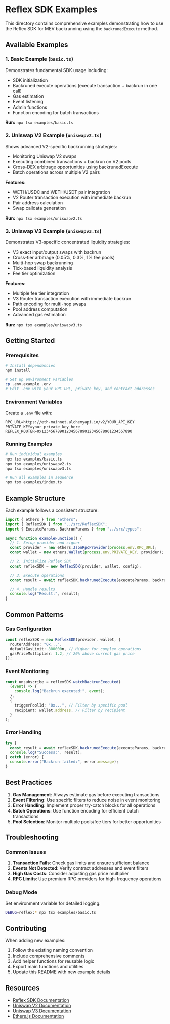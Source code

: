# Reflex SDK Examples

This directory contains comprehensive examples demonstrating how to use the Reflex SDK for MEV backrunning using the `backrunedExecute` method.

## Available Examples

### 1. Basic Example (`basic.ts`)

Demonstrates fundamental SDK usage including:

- SDK initialization
- Backruned execute operations (execute transaction + backrun in one call)
- Gas estimation
- Event listening
- Admin functions
- Function encoding for batch transactions

**Run:** `npx tsx examples/basic.ts`

### 2. Uniswap V2 Example (`uniswapv2.ts`)

Shows advanced V2-specific backrunning strategies:

- Monitoring Uniswap V2 swaps
- Executing combined transactions + backrun on V2 pools
- Cross-DEX arbitrage opportunities using backrunedExecute
- Batch operations across multiple V2 pairs

**Features:**

- WETH/USDC and WETH/USDT pair integration
- V2 Router transaction execution with immediate backrun
- Pair address calculation
- Swap calldata generation

**Run:** `npx tsx examples/uniswapv2.ts`

### 3. Uniswap V3 Example (`uniswapv3.ts`)

Demonstrates V3-specific concentrated liquidity strategies:

- V3 exact input/output swaps with backrun
- Cross-tier arbitrage (0.05%, 0.3%, 1% fee pools)
- Multi-hop swap backrunning
- Tick-based liquidity analysis
- Fee tier optimization

**Features:**

- Multiple fee tier integration
- V3 Router transaction execution with immediate backrun
- Path encoding for multi-hop swaps
- Pool address computation
- Advanced gas estimation

**Run:** `npx tsx examples/uniswapv3.ts`

## Getting Started

### Prerequisites

```bash
# Install dependencies
npm install

# Set up environment variables
cp .env.example .env
# Edit .env with your RPC URL, private key, and contract addresses
```

### Environment Variables

Create a `.env` file with:

```env
RPC_URL=https://eth-mainnet.alchemyapi.io/v2/YOUR_API_KEY
PRIVATE_KEY=your_private_key_here
REFLEX_ROUTER=0x1234567890123456789012345678901234567890
```

### Running Examples

```bash
# Run individual examples
npx tsx examples/basic.ts
npx tsx examples/uniswapv2.ts
npx tsx examples/uniswapv3.ts

# Run all examples in sequence
npx tsx examples/index.ts
```

## Example Structure

Each example follows a consistent structure:

```typescript
import { ethers } from "ethers";
import { ReflexSDK } from "../src/ReflexSDK";
import { ExecuteParams, BackrunParams } from "../src/types";

async function exampleFunction() {
  // 1. Setup provider and signer
  const provider = new ethers.JsonRpcProvider(process.env.RPC_URL);
  const wallet = new ethers.Wallet(process.env.PRIVATE_KEY, provider);

  // 2. Initialize Reflex SDK
  const reflexSDK = new ReflexSDK(provider, wallet, config);

  // 3. Execute operations
  const result = await reflexSDK.backrunedExecute(executeParams, backrunParams);

  // 4. Handle results
  console.log("Result:", result);
}
```

## Common Patterns

### Gas Configuration

```typescript
const reflexSDK = new ReflexSDK(provider, wallet, {
  routerAddress: "0x...",
  defaultGasLimit: 800000n, // Higher for complex operations
  gasPriceMultiplier: 1.2, // 20% above current gas price
});
```

### Event Monitoring

```typescript
const unsubscribe = reflexSDK.watchBackrunExecuted(
  (event) => {
    console.log("Backrun executed:", event);
  },
  {
    triggerPoolId: "0x...", // Filter by specific pool
    recipient: wallet.address, // Filter by recipient
  }
);
```

### Error Handling

```typescript
try {
  const result = await reflexSDK.backrunedExecute(executeParams, backrunParams);
  console.log("Success:", result);
} catch (error) {
  console.error("Backrun failed:", error.message);
}
```

## Best Practices

1. **Gas Management**: Always estimate gas before executing transactions
2. **Event Filtering**: Use specific filters to reduce noise in event monitoring
3. **Error Handling**: Implement proper try-catch blocks for all operations
4. **Batch Operations**: Use function encoding for efficient batch transactions
5. **Pool Selection**: Monitor multiple pools/fee tiers for better opportunities

## Troubleshooting

### Common Issues

1. **Transaction Fails**: Check gas limits and ensure sufficient balance
2. **Events Not Detected**: Verify contract addresses and event filters
3. **High Gas Costs**: Consider adjusting gas price multiplier
4. **RPC Limits**: Use premium RPC providers for high-frequency operations

### Debug Mode

Set environment variable for detailed logging:

```bash
DEBUG=reflex:* npx tsx examples/basic.ts
```

## Contributing

When adding new examples:

1. Follow the existing naming convention
2. Include comprehensive comments
3. Add helper functions for reusable logic
4. Export main functions and utilities
5. Update this README with new example details

## Resources

- [Reflex SDK Documentation](../README.md)
- [Uniswap V2 Documentation](https://docs.uniswap.org/protocol/V2/introduction)
- [Uniswap V3 Documentation](https://docs.uniswap.org/protocol/introduction)
- [Ethers.js Documentation](https://docs.ethers.org/)
